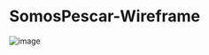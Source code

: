 # SomosPescar-Wireframe

![image](https://user-images.githubusercontent.com/83089714/178636449-8b675e52-743f-4475-be2f-d744118c6dd3.png)
